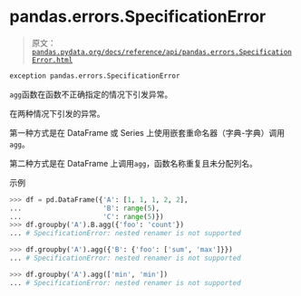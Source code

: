 # pandas.errors.SpecificationError

> 原文：[`pandas.pydata.org/docs/reference/api/pandas.errors.SpecificationError.html`](https://pandas.pydata.org/docs/reference/api/pandas.errors.SpecificationError.html)

```py
exception pandas.errors.SpecificationError
```

`agg`函数在函数不正确指定的情况下引发异常。

在两种情况下引发的异常。

第一种方式是在 DataFrame 或 Series 上使用嵌套重命名器（字典-字典）调用`agg`。

第二种方式是在 DataFrame 上调用`agg`，函数名称重复且未分配列名。

示例

```py
>>> df = pd.DataFrame({'A': [1, 1, 1, 2, 2],
...                    'B': range(5),
...                    'C': range(5)})
>>> df.groupby('A').B.agg({'foo': 'count'}) 
... # SpecificationError: nested renamer is not supported 
```

```py
>>> df.groupby('A').agg({'B': {'foo': ['sum', 'max']}}) 
... # SpecificationError: nested renamer is not supported 
```

```py
>>> df.groupby('A').agg(['min', 'min']) 
... # SpecificationError: nested renamer is not supported 
```
